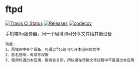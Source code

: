 # ftpd

[ ![Travis CI Status](https://www.travis-ci.org/letmlook/ftpd.svg?branch=master)](https://travis-ci.org/letmlook/ftpd)
[![Releases](https://img.shields.io/github/downloads/letmlook/ftpd/total.svg)](https://github.com/letmlook/ftpd/releases)
[![codecov](https://codecov.io/gh/letmlook/ftpd/branch/master/graph/badge.svg)](https://codecov.io/gh/letmlook/ftpd)

手机端ftp服务器，同一个局域网可分享文件给其他设备


```
功能：
1、局域网中多个设备，可通过ftp访问打开本应用的文件
2、匿名登陆，有读写权限
3、使用时退出本应用，服务会关闭，所以请在传输文件过程中不要退出本应用
```
